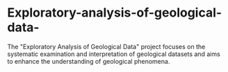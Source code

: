 # Exploratory-analysis-of-geological-data-
The "Exploratory Analysis of Geological Data"  project focuses on the systematic examination and interpretation of geological datasets and aims to enhance the understanding of geological phenomena. 
